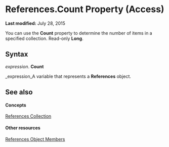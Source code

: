 
# References.Count Property (Access)

 **Last modified:** July 28, 2015

You can use the  **Count** property to determine the number of items in a specified collection. Read-only **Long**.

## Syntax

 _expression_. **Count**

 _expression_A variable that represents a  **References** object.


## See also


#### Concepts


 [References Collection](ac020382-4ece-f138-d1b9-d05b0fe0f523.md)
#### Other resources


 [References Object Members](de4ddd41-b41c-6a80-a29c-c2b32d54709a.md)
